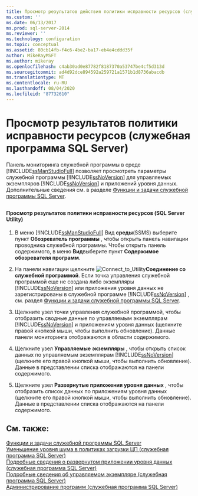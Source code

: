 ```yaml
---
title: Просмотр результатов действия политики исправности ресурсов (служебная программа SQL Server) | Документация Майкрософт
ms.custom: ''
ms.date: 06/13/2017
ms.prod: sql-server-2014
ms.reviewer: ''
ms.technology: configuration
ms.topic: conceptual
ms.assetid: 80cb14fb-f4c6-4be2-ba17-eb4e4cddd35f
author: MikeRayMSFT
ms.author: mikeray
ms.openlocfilehash: c4ab30ad0e87782f8187370a53747be4cf5d313d
ms.sourcegitcommit: ad4d92dce894592a259721a1571b1d8736abacdb
ms.translationtype: MT
ms.contentlocale: ru-RU
ms.lasthandoff: 08/04/2020
ms.locfileid: "87732610"
---
```

# <a name="view-resource-health-policy-results-sql-server-utility"></a>Просмотр результатов политики исправности ресурсов (служебная программа SQL Server)
  Панель мониторинга служебной программы в среде [!INCLUDE[ssManStudioFull](../../../includes/ssmanstudiofull-md.md)] позволяет просмотреть параметры служебной программы [!INCLUDE[ssNoVersion](../../../includes/ssnoversion-md.md)] для управляемых экземпляров [!INCLUDE[ssNoVersion](../../../includes/ssnoversion-md.md)] и приложений уровня данных. Дополнительные сведения см. в разделе [Функции и задачи служебной программы SQL Server](sql-server-utility-features-and-tasks.md).  
  
##  <a name="SSMSProcedure"></a>  
  
#### <a name="view-sql-server-utility-resource-health-policy-results"></a>Просмотр результатов политики исправности ресурсов (SQL Server Utility)  
  
1.  В меню [!INCLUDE[ssManStudioFull](../../../includes/ssmanstudiofull-md.md)] Вид **среды**(SSMS) выберите пункт **Обозреватель программы** , чтобы открыть панель навигации проводника служебной программы. Чтобы открыть панель содержимого, в меню **Вид**выберите пункт **Содержимое обозревателя программ**.  
  
2.  На панели навигации щелкните ![](../../database-engine/media/connect-to-utility.gif "Connect_to_Utility")**Соединение со служебной программой**. Если точка управления служебной программой еще не создана либо экземпляры [!INCLUDE[ssNoVersion](../../../includes/ssnoversion-md.md)] или приложения уровня данных не зарегистрированы в служебной программе [!INCLUDE[ssNoVersion](../../../includes/ssnoversion-md.md)] , см. раздел [Функции и задачи служебной программы SQL Server](sql-server-utility-features-and-tasks.md).  
  
3.  Щелкните узел точки управления служебной программой, чтобы отобразить сводные данные по управляемым экземплярам [!INCLUDE[ssNoVersion](../../../includes/ssnoversion-md.md)] и приложениям уровня данных (щелкните правой кнопкой мыши, чтобы выполнить обновление). Данные панели мониторинга отображаются в области содержимого.  
  
4.  Щелкните узел **Управляемые экземпляры** , чтобы открыть список данных по управляемым экземплярам [!INCLUDE[ssNoVersion](../../../includes/ssnoversion-md.md)] (щелкните его правой кнопкой мыши, чтобы выполнить обновление). Данные в представлении списка отображаются на панели содержимого.  
  
5.  Щелкните узел **Развернутые приложения уровня данных** , чтобы отобразить список данных по приложениям уровня данных (щелкните его правой кнопкой мыши, чтобы выполнить обновление). Данные в представлении списка отображаются на панели содержимого.  
  
## <a name="see-also"></a>См. также:  
 [Функции и задачи служебной программы SQL Server](sql-server-utility-features-and-tasks.md)   
 [Уменьшение уровня шума в политиках загрузки ЦП (служебная программа SQL Server)](reduce-noise-in-cpu-utilization-policies-sql-server-utility.md)   
 [Подробные сведения о развернутом приложении уровня данных (служебная программа SQL Server)](../../database-engine/deployed-data-tier-application-details-sql-server-utility.md)   
 [Подробные сведения об управляемом экземпляре (служебная программа SQL Server)](../../database-engine/managed-instance-details-sql-server-utility.md)   
 [Администрирование программ (служебная программа SQL Server)](../../database-engine/utility-administration-sql-server-utility.md)  
  
  
